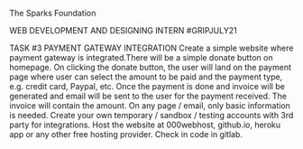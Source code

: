 The Sparks Foundation

WEB DEVELOPMENT AND DESIGNING INTERN
#GRIPJULY21

TASK #3
PAYMENT GATEWAY INTEGRATION
Create a simple website where payment gateway is integrated.There will be a simple donate button on homepage.
On clicking the donate button, the user will land on the payment page where user can select the amount to be paid and the payment type, e.g. credit card, Paypal, etc.
Once the payment is done and invoice will be generated and email will be sent to the user for the payment received. The invoice will contain the amount.
On any page / email, only basic information is needed.
Create your own temporary / sandbox / testing accounts with 3rd party for integrations.
Host the website at 000webhost, github.io, heroku app or any other free hosting provider. 
Check in code in gitlab.


